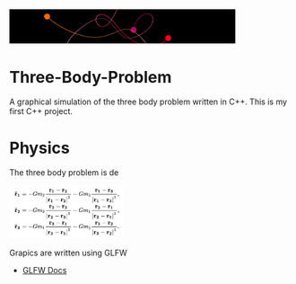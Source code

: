 
<img src="https://github.com/DrDavie1/Three-Body-Problem/blob/main/Media/banner.png" width="80%" height="20%">

# Three-Body-Problem

A graphical simulation of the three body problem written in C++. This is my first C++ project.

# Physics

The three body problem is de

<img src="https://github.com/DrDavie1/Three-Body-Problem/blob/main/Media/EquationOne.png" width="40%" height="40%">


Grapics are written using GLFW
- [GLFW Docs](https://www.glfw.org/docs/latest/)

